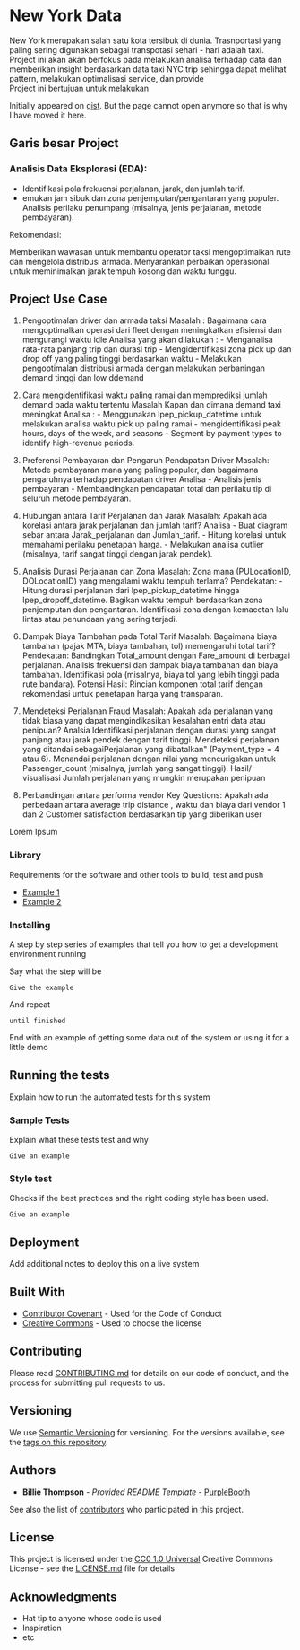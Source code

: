 # New York Data

New York merupakan salah satu kota tersibuk di dunia. Trasnportasi yang paling sering digunakan sebagai transpotasi sehari - hari adalah taxi. Project ini akan akan berfokus pada melakukan analisa terhadap data dan memberikan insight berdasarkan data taxi NYC trip sehingga dapat melihat pattern, melakukan optimalisasi service, dan provide      
Project ini bertujuan untuk melakukan

Initially appeared on
[gist](https://gist.github.com/PurpleBooth/109311bb0361f32d87a2). But the page cannot open anymore so that is why I have moved it here.
##  Garis besar Project

### Analisis Data Eksplorasi (EDA):
- Identifikasi pola frekuensi perjalanan, jarak, dan jumlah tarif.
- emukan jam sibuk dan zona penjemputan/pengantaran yang populer.
Analisis perilaku penumpang (misalnya, jenis perjalanan, metode pembayaran).

Rekomendasi:

Memberikan wawasan untuk membantu operator taksi mengoptimalkan rute dan mengelola distribusi armada.
Menyarankan perbaikan operasional untuk meminimalkan jarak tempuh kosong dan waktu tunggu.


## Project Use Case
1. Pengoptimalan driver dan armada taksi
Masalah : Bagaimana cara mengoptimalkan operasi dari fleet dengan meningkatkan efisiensi dan mengurangi waktu idle
    Analisa yang akan dilakukan : 
        - Menganalisa rata-rata panjang trip dan durasi trip 
        - Mengidentifikasi zona pick up dan drop off yang paling tinggi berdasarkan waktu
        - Melakukan pengoptimalan distribusi  armada dengan melakukan perbaningan demand tinggi dan  low ddemand
2. Cara mengidentifikasi waktu paling ramai dan memprediksi jumlah demand pada waktu tertentu
Masalah Kapan dan dimana demand taxi meningkat 
    Analisa :
        - Menggunakan lpep_pickup_datetime untuk melakukan analisa waktu pick up paling ramai
        - mengidentifikasi peak hours, days of the week, and seasons
        - Segment by payment types to identify high-revenue periods.

3. Preferensi Pembayaran dan Pengaruh Pendapatan Driver
Masalah: Metode pembayaran mana yang paling populer, dan bagaimana pengaruhnya terhadap pendapatan driver
   Analisa
        - Analisis jenis pembayaran 
        - Membandingkan pendapatan total dan perilaku tip di seluruh metode pembayaran.

4. Hubungan antara Tarif Perjalanan dan Jarak
Masalah: Apakah ada korelasi antara jarak perjalanan dan jumlah tarif?
    Analisa
        - Buat diagram sebar antara Jarak_perjalanan dan Jumlah_tarif.
        - Hitung korelasi untuk memahami perilaku penetapan harga.
        - Melakukan analisa outlier (misalnya, tarif sangat tinggi dengan jarak pendek).

5. Analisis Durasi Perjalanan dan Zona
Masalah: Zona mana (PULocationID, DOLocationID) yang mengalami waktu tempuh terlama?
Pendekatan:
        - Hitung durasi perjalanan dari lpep_pickup_datetime hingga lpep_dropoff_datetime.
Bagikan waktu tempuh berdasarkan zona penjemputan dan pengantaran.
Identifikasi zona dengan kemacetan lalu lintas atau penundaan yang sering terjadi.

6. Dampak Biaya Tambahan pada Total Tarif
Masalah: Bagaimana biaya tambahan (pajak MTA, biaya tambahan, tol) memengaruhi total tarif?
Pendekatan:
Bandingkan Total_amount dengan Fare_amount di berbagai perjalanan.
Analisis frekuensi dan dampak biaya tambahan dan biaya tambahan.
Identifikasi pola (misalnya, biaya tol yang lebih tinggi pada rute bandara).
Potensi Hasil:
Rincian komponen total tarif dengan rekomendasi untuk penetapan harga yang transparan.
7. Mendeteksi Perjalanan Fraud
Masalah: 
Apakah ada perjalanan yang tidak biasa yang dapat mengindikasikan kesalahan entri data atau penipuan?
Analsia
Identifikasi perjalanan dengan durasi yang sangat panjang atau jarak pendek dengan tarif tinggi.
Mendeteksi perjalanan yang ditandai sebagaiPerjalanan yang dibatalkan" (Payment_type = 4 atau 6).
Menandai perjalanan dengan nilai yang mencurigakan untuk Passenger_count (misalnya, jumlah yang sangat tinggi).
Hasil/ visualisasi 
Jumlah perjalanan yang mungkin merupakan penipuan

4. Perbandingan antara performa vendor
Key Questions:
Apakah ada perbedaan antara average trip distance , waktu dan biaya dari vendor 1 dan 2
Customer satisfaction berdasarkan tip yang diberikan user

Lorem Ipsum

### Library

Requirements for the software and other tools to build, test and push 
- [Example 1](https://www.example.com)
- [Example 2](https://www.example.com)

### Installing

A step by step series of examples that tell you how to get a development
environment running

Say what the step will be

    Give the example

And repeat

    until finished

End with an example of getting some data out of the system or using it
for a little demo

## Running the tests

Explain how to run the automated tests for this system

### Sample Tests

Explain what these tests test and why

    Give an example

### Style test

Checks if the best practices and the right coding style has been used.

    Give an example

## Deployment

Add additional notes to deploy this on a live system

## Built With

  - [Contributor Covenant](https://www.contributor-covenant.org/) - Used
    for the Code of Conduct
  - [Creative Commons](https://creativecommons.org/) - Used to choose
    the license

## Contributing

Please read [CONTRIBUTING.md](CONTRIBUTING.md) for details on our code
of conduct, and the process for submitting pull requests to us.

## Versioning

We use [Semantic Versioning](http://semver.org/) for versioning. For the versions
available, see the [tags on this
repository](https://github.com/PurpleBooth/a-good-readme-template/tags).

## Authors

  - **Billie Thompson** - *Provided README Template* -
    [PurpleBooth](https://github.com/PurpleBooth)

See also the list of
[contributors](https://github.com/PurpleBooth/a-good-readme-template/contributors)
who participated in this project.

## License

This project is licensed under the [CC0 1.0 Universal](LICENSE.md)
Creative Commons License - see the [LICENSE.md](LICENSE.md) file for
details

## Acknowledgments

  - Hat tip to anyone whose code is used
  - Inspiration
  - etc
